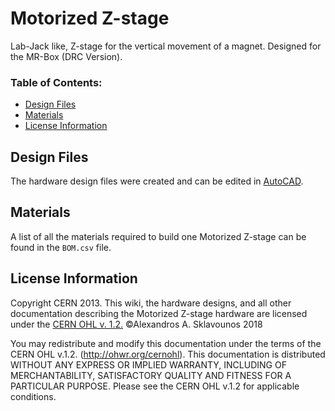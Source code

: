 # Motorized Z-stage
Lab-Jack like, Z-stage for the vertical movement of a magnet. 
Designed for the MR-Box (DRC Version).

### Table of Contents:
* [Design Files](#design-files)
* [Materials](#materials)
* [License Information](#license-information)

## Design Files
The hardware design files were created and can be edited in [AutoCAD](https://www.autodesk.ca/en/products/autocad/overview).

## Materials
A list of all the materials required to build one Motorized Z-stage can be found in the `BOM.csv` file.

## License Information
Copyright CERN 2013.
This wiki, the hardware designs, and all other documentation describing the Motorized Z-stage hardware are licensed under the [CERN OHL v. 1.2.](LICENSE/LICENSE.pdf)
©Alexandros A. Sklavounos 2018

You may redistribute and modify this documentation under the terms of the CERN OHL v.1.2. (http://ohwr.org/cernohl). 
This documentation is distributed WITHOUT ANY EXPRESS OR IMPLIED WARRANTY, INCLUDING OF MERCHANTABILITY, SATISFACTORY QUALITY AND FITNESS FOR A PARTICULAR PURPOSE.
Please see the CERN OHL v.1.2 for applicable conditions.

